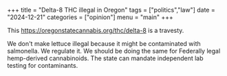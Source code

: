 +++
title = "Delta-8 THC illegal in Oregon"
tags = ["politics","law"]
date = "2024-12-21"
categories = ["opinion"]
menu = "main"
+++

This https://oregonstatecannabis.org/thc/delta-8 is a travesty.

We don't make lettuce illegal because it might be contaminated
with salmonella. We regulate it. We should be doing the same
for Federally legal hemp-derived cannabinoids. The state can
mandate independent lab testing for contaminants.
